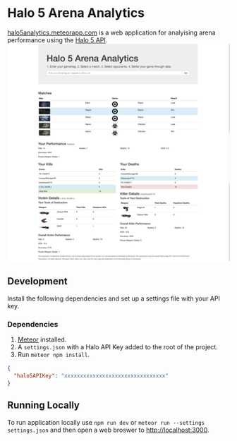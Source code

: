 # Halo 5 Arena Analytics

[halo5analytics.meteorapp.com](http://halo5analytics.meteorapp.com/) is a web application for analyising arena performance using the [Halo 5 API](https://developer.haloapi.com/).
![screenshot](/screenshot.png?raw=true)

## Development

Install the following dependencies and set up a settings file with your API key.

### Dependencies

1. [Meteor](https://www.meteor.com/install) installed.
2. A `settings.json` with a Halo API Key added to the root of the project.
3. Run `meteor npm install`.

```JSON
{
  "halo5APIKey": "xxxxxxxxxxxxxxxxxxxxxxxxxxxxxxxx"
}
```

## Running Locally

To run application locally use `npm run dev` or `meteor run --settings settings.json` and then open a web broswer to [http://localhost:3000](http://localhost:3000).
